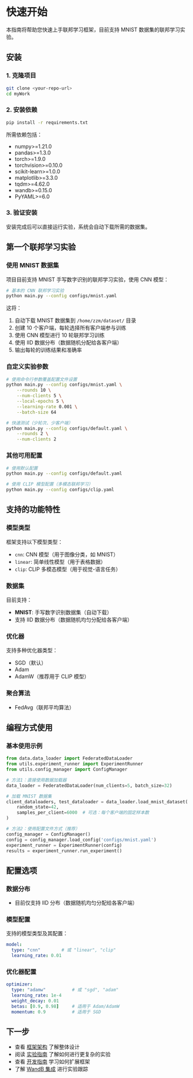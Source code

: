 # 快速开始

本指南将帮助您快速上手联邦学习框架，目前支持 MNIST 数据集的联邦学习实验。

## 安装

### 1. 克隆项目
```bash
git clone <your-repo-url>
cd myWork
```

### 2. 安装依赖
```bash
pip install -r requirements.txt
```

所需依赖包括：
- numpy>=1.21.0
- pandas>=1.3.0  
- torch>=1.9.0
- torchvision>=0.10.0
- scikit-learn>=1.0.0
- matplotlib>=3.3.0
- tqdm>=4.62.0
- wandb>=0.15.0
- PyYAML>=6.0

### 3. 验证安装
安装完成后可以直接运行实验，系统会自动下载所需的数据集。

## 第一个联邦学习实验

### 使用 MNIST 数据集

项目目前支持 MNIST 手写数字识别的联邦学习实验，使用 CNN 模型：

```bash
# 基本的 CNN 联邦学习实验
python main.py --config configs/mnist.yaml
```

这将：
1. 自动下载 MNIST 数据集到 `/home/zzm/dataset/` 目录
2. 创建 10 个客户端，每轮选择所有客户端参与训练
3. 使用 CNN 模型进行 10 轮联邦学习训练
4. 使用 IID 数据分布（数据随机分配给各客户端）
5. 输出每轮的训练结果和准确率

### 自定义实验参数

```bash
# 使用命令行参数覆盖配置文件设置
python main.py --config configs/mnist.yaml \
    --rounds 10 \
    --num-clients 5 \
    --local-epochs 5 \
    --learning-rate 0.001 \
    --batch-size 64

# 快速测试（少轮次、少客户端）
python main.py --config configs/default.yaml \
    --rounds 2 \
    --num-clients 2
```

### 其他可用配置

```bash
# 使用默认配置
python main.py --config configs/default.yaml

# 使用 CLIP 模型配置（多模态联邦学习）
python main.py --config configs/clip.yaml
```

## 支持的功能特性

### 模型类型
框架支持以下模型类型：
- `cnn`: CNN 模型（用于图像分类，如 MNIST）
- `linear`: 简单线性模型（用于表格数据）
- `clip`: CLIP 多模态模型（用于视觉-语言任务）

### 数据集
目前支持：
- **MNIST**: 手写数字识别数据集（自动下载）
- 支持 IID 数据分布（数据随机均匀分配给各客户端）

### 优化器
支持多种优化器类型：
- SGD（默认）
- Adam
- AdamW（推荐用于 CLIP 模型）

### 聚合算法
- FedAvg（联邦平均算法）
## 编程方式使用

### 基本使用示例

```python
from data.data_loader import FederatedDataLoader
from utils.experiment_runner import ExperimentRunner
from utils.config_manager import ConfigManager

# 方法1：直接使用数据加载器
data_loader = FederatedDataLoader(num_clients=5, batch_size=32)

# 加载 MNIST 数据集
client_dataloaders, test_dataloader = data_loader.load_mnist_dataset(
    random_state=42,
    samples_per_client=6000  # 可选：每个客户端的固定样本数
)

# 方法2：使用配置文件方式（推荐）
config_manager = ConfigManager()
config = config_manager.load_config('configs/mnist.yaml')
experiment_runner = ExperimentRunner(config)
results = experiment_runner.run_experiment()
```

## 配置选项

### 数据分布
- 目前仅支持 IID 分布（数据随机均匀分配给各客户端）

### 模型配置
支持的模型类型及其配置：
```yaml
model:
  type: "cnn"        # 或 "linear", "clip"
  learning_rate: 0.01
```

### 优化器配置
```yaml
optimizer:
  type: "adamw"          # 或 "sgd", "adam"
  learning_rate: 1e-4
  weight_decay: 0.01
  betas: [0.9, 0.98]     # 适用于 Adam/AdamW
  momentum: 0.9          # 适用于 SGD
```

## 下一步

- 查看 [框架架构](../02-architecture/architecture.md) 了解整体设计
- 阅读 [实验指南](../03-tutorials/experiment_guide.md) 了解如何进行更复杂的实验
- 查看 [开发指南](../04-development/README.md) 学习如何扩展框架
- 了解 [WandB 集成](../04-development/wandb_guide.md) 进行实验跟踪
